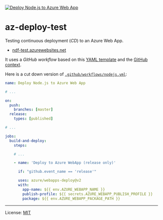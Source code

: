 
[![Deploy Node.js to Azure Web App][gh-badge]][gh-link]

# az-deploy-test

Testing continuous deployment (_CD_) to an Azure Web App.

 * [ndf-test.azurewebsites.net][site]

It uses a _GitHub workflow_ based on this [YAML template][t]
and the [GitHub context][gc].

Here is a cut down version of [`.github/workflows/nodejs.yml`][w]:

```yaml
name: Deploy Node.js to Azure Web App

# ...

on:
  push:
    branches: [master]
  release:
    types: [published]

# ...

jobs:
  build-and-deploy:
    steps:

    # ...

    - name: 'Deploy to Azure WebApp (release only)'

      if: "github.event_name == 'release'"

      uses: azure/webapps-deploy@v2
      with:
        app-name: ${{ env.AZURE_WEBAPP_NAME }}
        publish-profile: ${{ secrets.AZURE_WEBAPP_PUBLISH_PROFILE }}
        package: ${{ env.AZURE_WEBAPP_PACKAGE_PATH }}
```

---
License: [MIT](https://nfreear.mit-license.org/ "MIT License")

[site]: https://ndf-test.azurewebsites.net/index.html
[w]: https://github.com/nfreear/az-deploy-test/blob/master/.github/workflows/nodejs.yml#L54-L61
  "nodejs YAML"
[gc]: https://help.github.com/en/actions/reference/context-and-expression-syntax-for-github-actions#github-context
[t]: https://github.com/Azure/actions-workflow-samples/blob/master/AppService/node.js-webapp-on-azure.yml#L35-L40
  "node.js-webapp-on-azure YAML"
[gh-badge]: https://github.com/nfreear/az-deploy-test/workflows/Deploy%20Node.js%20to%20Azure%20Web%20App/badge.svg
[gh-link]:  https://github.com/nfreear/az-deploy-test/actions
  "Status ~ 'Deploy Node.js to Azure Web App'"
